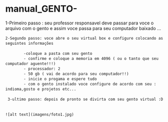 # manual_GENTO-

1-Primeiro passo :  seu professor responsavel deve passar  para voce o arquivo com o gento  e assim voce passa para seu computador baixado ...
    
    2-Segundo passo: voce abre o seu virtual box e configure colocando as seguintes informações 

            -coloque a pasta com seu gento 
            - confirme e coloque a memoria em 4096 ( ou o tanto que seu computador aguente!!!)
            - processador: 2
            - 50 gb ( vai de acordo para seu computador!!)
            - inicie o progama e espere tudo 
            - com o gento instalado voce configure de acordo com seu : indioma,gosto e projetos etc...

     3-ultimo passo: depois de pronto se divirta com seu gento virtual :D

     
    ![alt text](imagens/foto1.jpg)
